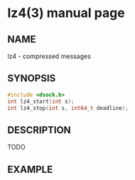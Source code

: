 # lz4(3) manual page

## NAME

lz4 - compressed messages

## SYNOPSIS

```c
#include <dsock.h>
int lz4_start(int s);
int lz4_stop(int s, int64_t deadline);
```

## DESCRIPTION

TODO

## EXAMPLE

